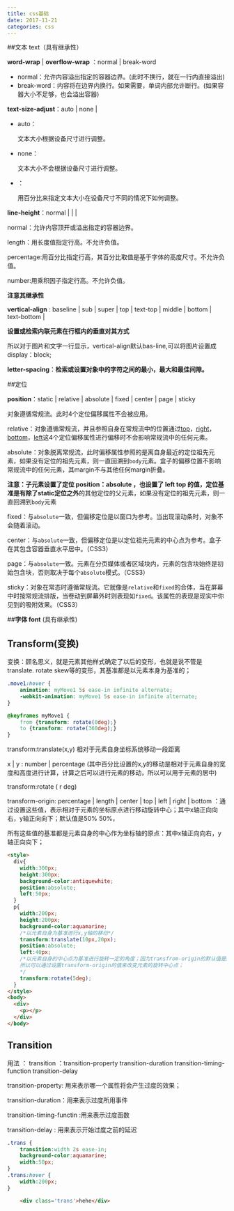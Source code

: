 ```yaml
---
title: css基础 
date: 2017-11-21 
categories: css
---
```


##文本 text（具有继承性）

**word-wrap** | **overflow-wrap** ：normal | break-word

* normal：允许内容溢出指定的容器边界。(此时不换行，就在一行内直接溢出)
* break-word：内容将在边界内换行。如果需要，单词内部允许断行。(如果容器大小不足够，也会溢出容器)

**text-size-adjust**：auto | none | [](http://www.css88.com/book/css/values/numeric/percentage.htm)

- auto：

  文本大小根据设备尺寸进行调整。

- none：

  文本大小不会根据设备尺寸进行调整。

- [](http://www.css88.com/book/css/values/numeric/percentage.htm)：

  用百分比来指定文本大小在设备尺寸不同的情况下如何调整。

**line-height**：normal | <length> | <percentage> | <number>

normal：允许内容顶开或溢出指定的容器边界。

length：用长度值指定行高。不允许负值。

percentage:用百分比指定行高，其百分比取值是基于字体的高度尺寸。不允许负值。

number:用乘积因子指定行高。不允许负值。

**注意其继承性**

**vertical-align** : baseline | sub | super | top | text-top | middle | bottom | text-bottom | 

**设置或检索内联元素在行框内的垂直对其方式**

所以对于图片和文字一行显示，vertical-align默认bas-line,可以将图片设置成display：block;

**letter-spacing**：**检索或设置对象中的字符之间的最小，最大和最佳间隙。**

##定位

**position**：static | relative | absolute | fixed | center | page | sticky

对象遵循常规流。此时4个定位偏移属性不会被应用。

relative：对象遵循常规流，并且参照自身在常规流中的位置通过[top](http://www.css88.com/book/css/properties/positioning/top.htm)，[right](http://www.css88.com/book/css/properties/positioning/right.htm)，[bottom](http://www.css88.com/book/css/properties/positioning/bottom.htm)，[left](http://www.css88.com/book/css/properties/positioning/left.htm)这4个定位偏移属性进行偏移时不会影响常规流中的任何元素。

absolute：对象脱离常规流，此时偏移属性参照的是离自身最近的定位祖先元素，如果没有定位的祖先元素，则一直回溯到`body`元素。盒子的偏移位置不影响常规流中的任何元素，其margin不与其他任何margin折叠。

**注意：**子元素设置了定位 position：absolute ，**也设置了 left top 的值**，定位基准是有**除了static定位之外**的其他定位的父元素，如果没有定位的祖先元素，则一直回溯到`body`元素

fixed：与`absolute`一致，但偏移定位是以窗口为参考。当出现滚动条时，对象不会随着滚动。

center：与`absolute`一致，但偏移定位是以定位祖先元素的中心点为参考。盒子在其包含容器垂直水平居中。（CSS3）

page：与`absolute`一致。元素在分页媒体或者区域块内，元素的包含块始终是初始包含块，否则取决于每个`absolute`模式。（CSS3）

sticky：对象在常态时遵循常规流。它就像是`relative`和`fixed`的合体，当在屏幕中时按常规流排版，当卷动到屏幕外时则表现如`fixed`。该属性的表现是现实中你见到的吸附效果。（CSS3）

##**字体 font** (具有继承性)



## Transform(变换)

变换：顾名思义，就是元素其他样式确定了以后的变形，也就是说不管是translate. rotate skew等的变形，其基准都是以元素本身为基准的；

```css
.move1:hover {
    animation: myMove1 5s ease-in infinite alternate;
    -webkit-animation: myMove1 5s ease-in infinite alternate;
}

@keyframes myMove1 {
    from {transform: rotate(0deg);}
    to {transform: rotate(360deg);}
}
```

transform:translate(x,y) 相对于元素自身坐标系统移动一段距离

x | y : number | percentage (其中百分比设置的x,y的移动是相对于元素自身的宽度和高度进行计算，计算之后可以进行元素的移动，所以可以用于元素的居中)

transform:rotate ( r deg)

transform-origin: percentage | length |  center | top | left | right | bottom ：通过设置这些值，表示相对于元素的坐标原点进行移动旋转中心；其中x轴正向向右，y轴正向向下；默认值是50% 50%，

所有这些值的基准都是元素自身的中心作为坐标轴的原点：其中x轴正向向右，y轴正向向下；

```html
<style>
  div{
    width:300px;
    height:300px;
    background-color:antiquewhite;
    position:absolute;
    left:50px;
  }
  p{
    width:200px;
    height:200px;
    background-color:aquamarine;
    /*以元素自身为基准进行x,y轴的移动*/
    transform:translate(10px,20px);
    position:absolute;
    left:40px;
    /*以元素自身的中心点为基准进行旋转一定的角度；因为transfrom-origin的默认值是50% 50%，也就是说元素旋转的中心点就是元素的本身
    所以可以通过设置transform-origin的值来改变元素的旋转中心点；
    */
    transform:rotate(5deg);
  }
</style>
<body>
  <div>
    <p></p>
  </div>
</body>
```





## Transition

用法 ： transition ：transition-property transition-duration transition-timing-function transition-delay

transition-property: 用来表示哪一个属性将会产生过度的效果；

transition-duration：用来表示过度所用事件

transition-timing-functin :用来表示过度函数

transition-delay : 用来表示开始过度之前的延迟

```css
.trans {
    transition:width 2s ease-in;
    background-color:aquamarine;
    width:50px;
}
.trans:hover {
    width:200px;
}
```

```html
    <div class='trans'>hehe</div>
```







